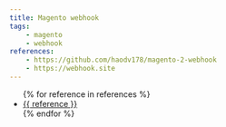 ```yaml
---
title: Magento webhook
tags:
    - magento
    - webhook
references:
    - https://github.com/haodv178/magento-2-webhook
    - https://webhook.site
---
```

<ul>
{% for reference in references %}
    <li><a href="{{ reference }}">{{ reference }}</a></li>
{% endfor %}
</ul>
